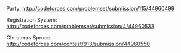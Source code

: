 Party: http://codeforces.com/problemset/submission/115/44960499

Registration System: http://codeforces.com/problemset/submission/4/44960533

Christmas Spruce: http://codeforces.com/contest/913/submission/44960550
